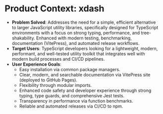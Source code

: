 <!-- Version: 0.3 | Last Updated: 2025-04-06 -->
# Product Context: xdash

*   **Problem Solved**: Addresses the need for a simple, efficient alternative to larger JavaScript utility libraries, specifically designed for TypeScript environments with a focus on strong typing, performance, and tree-shakability. Enhanced with modern testing, benchmarking, documentation (VitePress), and automated release workflows.
*   **Target Users**: TypeScript developers looking for a lightweight, modern, performant, and well-tested utility toolkit that integrates well with modern build processes and CI/CD pipelines.
*   **User Experience Goals**: 
    *   Easy installation via common package managers.
    *   Clear, modern, and searchable documentation via VitePress site (deployed to GitHub Pages).
    *   Flexibility through modular imports.
    *   Enhanced code safety and developer experience through strong typing, type guards, and comprehensive Jest tests.
    *   Transparency in performance via function benchmarks.
    *   Reliable and automated releases via CI/CD to npm.